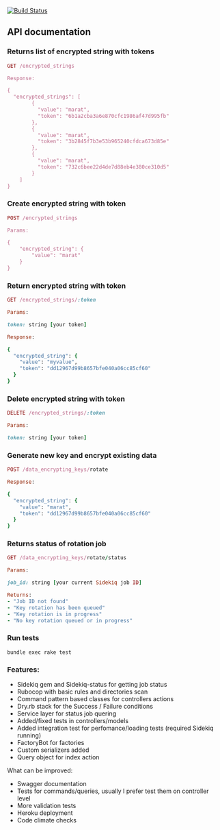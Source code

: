 [![Build Status](https://travis-ci.org/maratgaliev/crypto.svg?branch=master)](https://travis-ci.org/maratgaliev/crypto)

## API documentation

### Returns list of encrypted string with tokens

```ruby 
GET /encrypted_strings

Response:

{
  "encrypted_strings": [
        {
          "value": "marat",
          "token": "6b1a2cba3a6e870cfc1986af47d995fb"
        },
        {
          "value": "marat",
          "token": "3b2845f7b3e53b965240cfdca673d85e"
        },
        {
          "value": "marat",
          "token": "732c6bee22d4de7d88eb4e380ce310d5"
        }
    ]
}
```


### Create encrypted string with token

```ruby 
POST /encrypted_strings

Params:

{
	"encrypted_string": {
		"value": "marat"	
	}
}
```


### Return encrypted string with token

```ruby 
GET /encrypted_strings/:token

Params:

token: string [your token]

Response:

{
  "encrypted_string": {
    "value": "myvalue",
    "token": "dd12967d99b8657bfe040a06cc85cf60"
  }
}
```

### Delete encrypted string with token

```ruby 
DELETE /encrypted_strings/:token

Params:

token: string [your token]
```


### Generate new key and encrypt existing data
```ruby 
POST /data_encrypting_keys/rotate

Response:

{
  "encrypted_string": {
    "value": "marat",
    "token": "dd12967d99b8657bfe040a06cc85cf60"
  }
}
```

### Returns status of rotation job
```ruby 
GET /data_encrypting_keys/rotate/status

Params:

job_id: string [your current Sidekiq job ID]

Returns:
- "Job ID not found"
- "Key rotation has been queued"
- "Key rotation is in progress"
- "No key rotation queued or in progress"
```

### Run tests

```
bundle exec rake test
```

### Features: 
- Sidekiq gem and Sidekiq-status for getting job status
- Rubocop with basic rules and directories scan
- Command pattern based classes for controllers actions
- Dry.rb stack for the Success / Failure conditions
- Service layer for status job quering
- Added/fixed tests in controllers/models
- Added integration test for perfomance/loading tests (required Sidekiq running)
- FactoryBot for factories
- Custom serializers added
- Query object for index action

What can be improved:
- Swagger documentation
- Tests for commands/queries, usually I prefer test them on controller level
- More validation tests
- Heroku deployment
- Code climate checks

